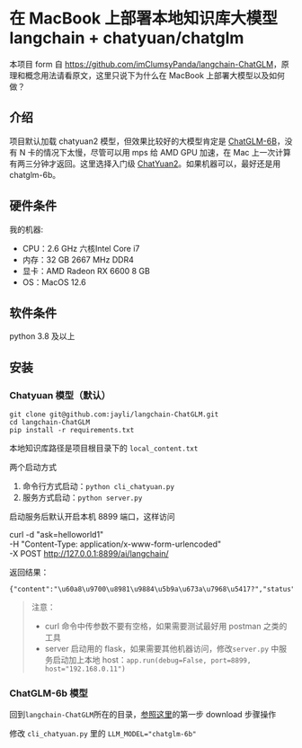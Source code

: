 # 在 MacBook 上部署本地知识库大模型 langchain + chatyuan/chatglm

本项目 form 自 <https://github.com/imClumsyPanda/langchain-ChatGLM>，原理和概念用法请看原文，这里只说下为什么在 MacBook 上部署大模型以及如何做？

## 介绍

项目默认加载 chatyuan2 模型，但效果比较好的大模型肯定是 [ChatGLM-6B](https://github.com/THUDM/ChatGLM-6B)，没有 N 卡的情况下太慢，尽管可以用 mps 给 AMD GPU 加速，在 Mac 上一次计算有两三分钟才返回。这里选择入门级 [ChatYuan2](https://huggingface.co/ClueAI/ChatYuan-large-v2)。如果机器可以，最好还是用 chatglm-6b。

## 硬件条件

我的机器:

- CPU：2.6 GHz 六核Intel Core i7
- 内存：32 GB 2667 MHz DDR4
- 显卡：AMD Radeon RX 6600 8 GB
- OS：MacOS 12.6

## 软件条件

python 3.8 及以上

## 安装

### Chatyuan 模型（默认）

```
git clone git@github.com:jayli/langchain-ChatGLM.git
cd langchain-ChatGLM
pip install -r requirements.txt
```

本地知识库路径是项目根目录下的 `local_content.txt`

两个启动方式

1. 命令行方式启动：`python cli_chatyuan.py`
1. 服务方式启动：`python server.py`

启动服务后默认开启本机 8899 端口，这样访问

   curl -d "ask=helloworld1" \
        -H "Content-Type: application/x-www-form-urlencoded"  \
        -X POST http://127.0.0.1:8899/ai/langchain/

返回结果：

    {"content":"\u60a8\u9700\u8981\u9884\u5b9a\u673a\u7968\u5417?","status":200}

> 注意：
> - curl 命令中传参数不要有空格，如果需要测试最好用 postman 之类的工具
> - server 启动用的 flask，如果需要其他机器访问，修改`server.py` 中服务启动加上本地 host：`app.run(debug=False, port=8899, host="192.168.0.11")`

### ChatGLM-6b 模型

回到`langchain-ChatGLM`所在的目录，[参照这里](https://github.com/THUDM/ChatGLM-6B/issues/6#issuecomment-1471303336)的第一步 download 步骤操作

修改 `cli_chatyuan.py` 里的 `LLM_MODEL="chatglm-6b"`
